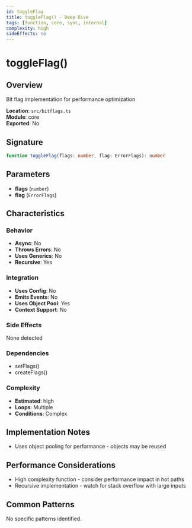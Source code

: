 ```yaml
---
id: toggleFlag
title: toggleFlag() - Deep Dive
tags: [function, core, sync, internal]
complexity: high
sideEffects: no
---
```


# toggleFlag()

## Overview
Bit flag implementation for performance optimization

**Location**: `src/bitflags.ts`  
**Module**: core  
**Exported**: No  

## Signature
```typescript
function toggleFlag(flags: number, flag: ErrorFlags): number
```

## Parameters
- **flags** (`number`)
- **flag** (`ErrorFlags`)

## Characteristics

### Behavior
- **Async**: No
- **Throws Errors**: No
- **Uses Generics**: No
- **Recursive**: Yes

### Integration
- **Uses Config**: No
- **Emits Events**: No
- **Uses Object Pool**: Yes
- **Context Support**: No

### Side Effects
None detected

### Dependencies
- setFlags()
- createFlags()

### Complexity
- **Estimated**: high
- **Loops**: Multiple
- **Conditions**: Complex



## Implementation Notes
- Uses object pooling for performance - objects may be reused

## Performance Considerations
- High complexity function - consider performance impact in hot paths
- Recursive implementation - watch for stack overflow with large inputs

## Common Patterns
No specific patterns identified.
